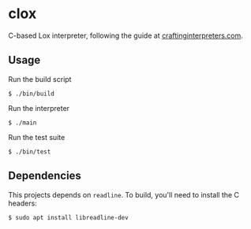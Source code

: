 # clox

C-based Lox interpreter, following the guide at
[craftinginterpreters.com](https://craftinginterpreters.com/chunks-of-bytecode.html).

## Usage

Run the build script

```plain
$ ./bin/build
```

Run the interpreter

```plain
$ ./main
```

Run the test suite

```plain
$ ./bin/test
```

## Dependencies

This projects depends on `readline`. To build, you'll need to install the C
headers:

```plain
$ sudo apt install libreadline-dev
```
